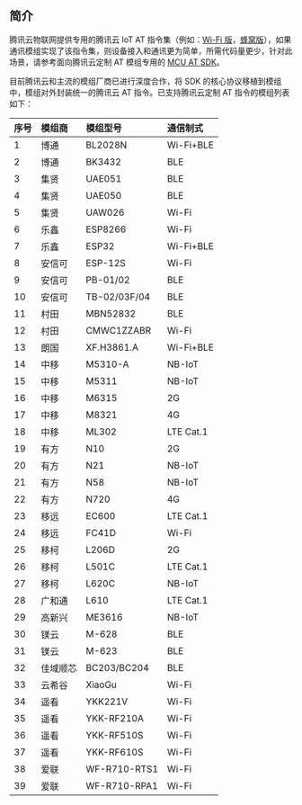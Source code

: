 ## 简介

腾讯云物联网提供专用的腾讯云 IoT AT 指令集（例如：[Wi-Fi 版](https://main.qcloudimg.com/raw/550b58dc11a5a04e3957fa1357ee92b5.pdf)，[蜂窝版](https://main.qcloudimg.com/raw/eca29b5f1684b0127b2c294c466959da.pdf)），如果通讯模组实现了该指令集，则设备接入和通讯更为简单，所需代码量更少，针对此场景，请参考面向腾讯云定制 AT 模组专用的 [MCU AT SDK](https://github.com/tencentyun/qcloud-iot-sdk-tencent-at-based.git)。

目前腾讯云和主流的模组厂商已进行深度合作，将 SDK 的核心协议移植到模组中，模组对外封装统一的腾讯云 AT 指令。已支持腾讯云定制 AT 指令的模组列表如下：

| 序号 | 模组商   | 模组型号     | 通信制式  |
| :--- | :------- | :----------- | :-------- |
| 1    | 博通     | BL2028N      | Wi-Fi+BLE |
| 2    | 博通     | BK3432       | BLE       |
| 3    | 集贤     | UAE051       | BLE       |
| 4    | 集贤     | UAE050       | BLE       |
| 5    | 集贤     | UAW026       | Wi-Fi     |
| 6    | 乐鑫     | ESP8266      | Wi-Fi     |
| 7    | 乐鑫     | ESP32        | Wi-Fi+BLE |
| 8    | 安信可   | ESP-12S      | Wi-Fi     |
| 9    | 安信可   | PB-01/02     | BLE       |
| 10   | 安信可   | TB-02/03F/04 | BLE       |
| 11   | 村田     | MBN52832     | BLE       |
| 12   | 村田     | CMWC1ZZABR   | Wi-Fi     |
| 13   | 朗国     | XF.H3861.A   | Wi-Fi+BLE |
| 14   | 中移     | M5310-A      | NB-IoT    |
| 15   | 中移     | M5311        | NB-IoT    |
| 16   | 中移     | M6315        | 2G        |
| 17   | 中移     | M8321        | 4G        |
| 18   | 中移     | ML302        | LTE Cat.1 |
| 19   | 有方     | N10          | 2G        |
| 20   | 有方     | N21          | NB-IoT    |
| 21   | 有方     | N58          | NB-IoT    |
| 22   | 有方     | N720         | 4G        |
| 23   | 移远     | EC600        | LTE Cat.1 |
| 24   | 移远     | FC41D        | Wi-Fi     |
| 25   | 移柯     | L206D        | 2G        |
| 26   | 移柯     | L501C        | LTE Cat.1 |
| 27   | 移柯     | L620C        | NB-IoT    |
| 28   | 广和通   | L610         | LTE Cat.1 |
| 29   | 高新兴   | ME3616       | NB-IoT    |
| 30   | 镁云     | M-628        | BLE       |
| 31   | 镁云     | M-623        | BLE       |
| 32   | 佳域顺芯 | BC203/BC204  | BLE       |
| 33   | 云希谷   | XiaoGu       | Wi-Fi     |
| 34   | 遥看     | YKK221V      | Wi-Fi     |
| 35   | 遥看     | YKK-RF210A   | Wi-Fi     |
| 36   | 遥看     | YKK-RF510S   | Wi-Fi     |
| 37   | 遥看     | YKK-RF610S   | Wi-Fi     |
| 38   | 爱联     | WF-R710-RTS1 | Wi-Fi     |
| 39   | 爱联     | WF-R710-RPA1 | Wi-Fi     |

